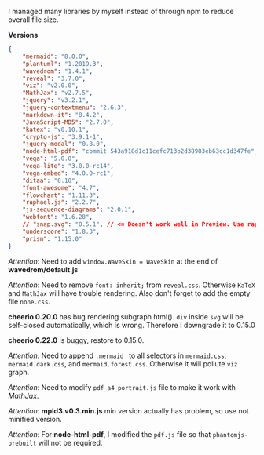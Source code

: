 I managed many libraries by myself instead of through npm to reduce overall file size.

**Versions**
```json
{
    "mermaid": "8.0.0",
    "plantuml": "1.2019.3",
    "wavedrom": "1.4.1",
    "reveal": "3.7.0",
    "viz": "v2.0.0",
    "MathJax": "v2.7.5",
    "jquery": "v3.2.1",
    "jquery-contextmenu": "2.6.3",
    "markdown-it": "8.4.2",
    "JavaScript-MD5": "2.7.0",
    "katex": "v0.10.1",
    "crypto-js": "3.9.1-1",
    "jquery-modal": "0.8.0",
    "node-html-pdf": "commit 543a918d1c11cefc713b2d38983eb63cc1d347fe",
    "vega": "5.0.0",
    "vega-lite": "3.0.0-rc14",
    "vega-embed": "4.0.0-rc1",
    "ditaa": "0.10",
    "font-awesome": "4.7",
    "flowchart": "1.11.3",
    "raphael.js": "2.2.7",
    "js-sequence-diagrams": "2.0.1",
    "webfont": "1.6.28",
    // "snap.svg": "0.5.1", // <= Doesn't work well in Preview. Use raphael.js instead
    "underscore": "1.8.3",
    "prism": "1.15.0"
}
```  

*Attention*: Need to add `window.WaveSkin = WaveSkin` at the end of **wavedrom/default.js**

*Attention*: Need to remove `font: inherit;` from `reveal.css`. Otherwise `KaTeX` and `MathJax` will have trouble rendering. Also don't forget to add the empty file `none.css`.

**cheerio 0.20.0** has bug rendering subgraph html(). `div` inside `svg` will be self-closed automatically, which is wrong. Therefore I downgrade it to 0.15.0

**cheerio 0.22.0** is buggy, restore to 0.15.0.  

*Attention*: Need to append `.mermaid ` to all selectors in `mermaid.css`, `mermaid.dark.css`, and `mermaid.forest.css`. Otherwise it will pollute `viz` graph.

*Attention*: Need to modify `pdf_a4_portrait.js` file to make it work with *MathJax*.

*Attention*: **mpld3.v0.3.min.js** min version actually has problem, so use not minified version.  

*Attention*: For **node-html-pdf**, I modified the `pdf.js` file so that `phantomjs-prebuilt` will not be required.  
